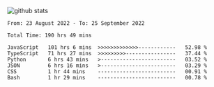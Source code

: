 
![github stats](https://github-readme-stats.vercel.app/api?username=realmahd1&show_icons=true&theme=codeSTACKr&hide_rank=true&count_private=true)

<!--START_SECTION:waka-->

```text
From: 23 August 2022 - To: 25 September 2022

Total Time: 190 hrs 49 mins

JavaScript   101 hrs 6 mins  >>>>>>>>>>>>>------------   52.98 %
TypeScript   71 hrs 27 mins  >>>>>>>>>----------------   37.44 %
Python       6 hrs 43 mins   >------------------------   03.52 %
JSON         6 hrs 16 mins   >------------------------   03.29 %
CSS          1 hr 44 mins    -------------------------   00.91 %
Bash         1 hr 29 mins    -------------------------   00.78 %
```

<!--END_SECTION:waka-->
